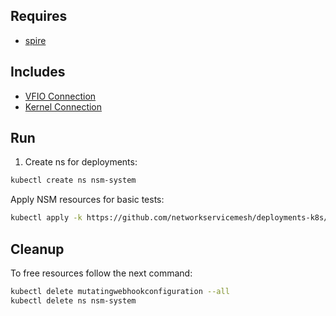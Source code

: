 ## Requires

- [spire](../spire)

## Includes

- [VFIO Connection](../use-cases/Vfio2Noop)
- [Kernel Connection](../use-cases/SriovKernel2Noop)

## Run

1. Create ns for deployments:
```bash
kubectl create ns nsm-system
```

Apply NSM resources for basic tests:
```bash
kubectl apply -k https://github.com/networkservicemesh/deployments-k8s/examples/sriov?ref=3beb7d315c0b2005ee5f04bb1f6dc9f129373f81
```

## Cleanup

To free resources follow the next command:
```bash
kubectl delete mutatingwebhookconfiguration --all
kubectl delete ns nsm-system
```
